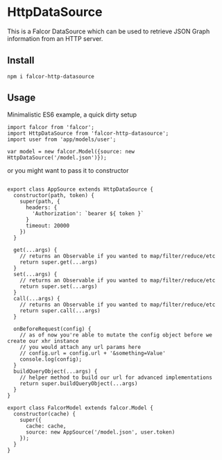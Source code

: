 # HttpDataSource

This is a Falcor DataSource which can be used to retrieve JSON Graph information from an HTTP server.

## Install
```
npm i falcor-http-datasource
```

## Usage

Minimalistic ES6 example, a quick dirty setup

```es6
import falcor from 'falcor';
import HttpDataSource from 'falcor-http-datasource';
import user from 'app/models/user';

var model = new falcor.Model({source: new HttpDataSource('/model.json')});
```
or you might want to pass it to constructor

```es6

export class AppSource extends HttpDataSource {
  constructor(path, token) {
    super(path, {
      headers: {
        'Authorization': `bearer ${ token }`
      }
      timeout: 20000
    })
  }

  get(...args) {
    // returns an Observable if you wanted to map/filter/reduce/etc
    return super.get(...args)
  }
  set(...args) {
    // returns an Observable if you wanted to map/filter/reduce/etc
    return super.set(...args)
  }
  call(...args) {
    // returns an Observable if you wanted to map/filter/reduce/etc
    return super.call(...args)
  }

  onBeforeRequest(config) {
    // as of now you're able to mutate the config object before we create our xhr instance
    // you would attach any url params here
    // config.url = config.url + '&something=Value'
    console.log(config);
  }
  buildQueryObject(...args) {
    // helper method to build our url for advanced implementations
    return super.buildQueryObject(...args)
  }
}

export class FalcorModel extends falcor.Model {
  constructor(cache) {
    super({
      cache: cache,
      source: new AppSource('/model.json', user.token)
    });
  }
}

```
